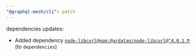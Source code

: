 ```yaml
---
"@graphql-mesh/cli": patch
---
```

dependencies updates:
  - Added dependency [`node-libcurl@npm:@ardatan/node-libcurl@^4.0.1` ↗︎](https://www.npmjs.com/package/node-libcurl/v/4.0.1) (to `dependencies`)
